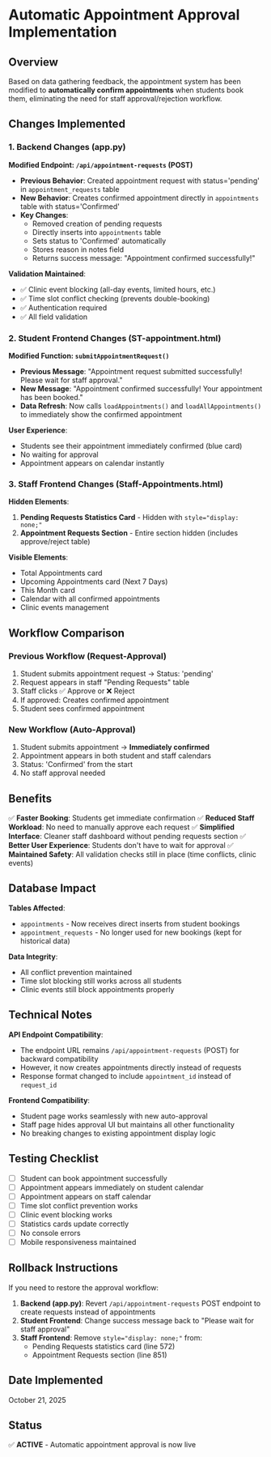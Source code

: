 # Automatic Appointment Approval Implementation

## Overview
Based on data gathering feedback, the appointment system has been modified to **automatically confirm appointments** when students book them, eliminating the need for staff approval/rejection workflow.

## Changes Implemented

### 1. Backend Changes (app.py)

**Modified Endpoint: `/api/appointment-requests` (POST)**
- **Previous Behavior**: Created appointment request with status='pending' in `appointment_requests` table
- **New Behavior**: Creates confirmed appointment directly in `appointments` table with status='Confirmed'
- **Key Changes**:
  - Removed creation of pending requests
  - Directly inserts into `appointments` table
  - Sets status to 'Confirmed' automatically
  - Stores reason in notes field
  - Returns success message: "Appointment confirmed successfully!"

**Validation Maintained**:
- ✅ Clinic event blocking (all-day events, limited hours, etc.)
- ✅ Time slot conflict checking (prevents double-booking)
- ✅ Authentication required
- ✅ All field validation

### 2. Student Frontend Changes (ST-appointment.html)

**Modified Function: `submitAppointmentRequest()`**
- **Previous Message**: "Appointment request submitted successfully! Please wait for staff approval."
- **New Message**: "Appointment confirmed successfully! Your appointment has been booked."
- **Data Refresh**: Now calls `loadAppointments()` and `loadAllAppointments()` to immediately show the confirmed appointment

**User Experience**:
- Students see their appointment immediately confirmed (blue card)
- No waiting for approval
- Appointment appears on calendar instantly

### 3. Staff Frontend Changes (Staff-Appointments.html)

**Hidden Elements**:
1. **Pending Requests Statistics Card** - Hidden with `style="display: none;"`
2. **Appointment Requests Section** - Entire section hidden (includes approve/reject table)

**Visible Elements**:
- Total Appointments card
- Upcoming Appointments card (Next 7 Days)
- This Month card
- Calendar with all confirmed appointments
- Clinic events management

## Workflow Comparison

### Previous Workflow (Request-Approval)
1. Student submits appointment request → Status: 'pending'
2. Request appears in staff "Pending Requests" table
3. Staff clicks ✅ Approve or ❌ Reject
4. If approved: Creates confirmed appointment
5. Student sees confirmed appointment

### New Workflow (Auto-Approval)
1. Student submits appointment → **Immediately confirmed**
2. Appointment appears in both student and staff calendars
3. Status: 'Confirmed' from the start
4. No staff approval needed

## Benefits

✅ **Faster Booking**: Students get immediate confirmation
✅ **Reduced Staff Workload**: No need to manually approve each request
✅ **Simplified Interface**: Cleaner staff dashboard without pending requests section
✅ **Better User Experience**: Students don't have to wait for approval
✅ **Maintained Safety**: All validation checks still in place (time conflicts, clinic events)

## Database Impact

**Tables Affected**:
- `appointments` - Now receives direct inserts from student bookings
- `appointment_requests` - No longer used for new bookings (kept for historical data)

**Data Integrity**:
- All conflict prevention maintained
- Time slot blocking still works across all students
- Clinic events still block appointments properly

## Technical Notes

**API Endpoint Compatibility**:
- The endpoint URL remains `/api/appointment-requests` (POST) for backward compatibility
- However, it now creates appointments directly instead of requests
- Response format changed to include `appointment_id` instead of `request_id`

**Frontend Compatibility**:
- Student page works seamlessly with new auto-approval
- Staff page hides approval UI but maintains all other functionality
- No breaking changes to existing appointment display logic

## Testing Checklist

- [ ] Student can book appointment successfully
- [ ] Appointment appears immediately on student calendar
- [ ] Appointment appears on staff calendar
- [ ] Time slot conflict prevention works
- [ ] Clinic event blocking works
- [ ] Statistics cards update correctly
- [ ] No console errors
- [ ] Mobile responsiveness maintained

## Rollback Instructions

If you need to restore the approval workflow:

1. **Backend (app.py)**: Revert `/api/appointment-requests` POST endpoint to create requests instead of appointments
2. **Student Frontend**: Change success message back to "Please wait for staff approval"
3. **Staff Frontend**: Remove `style="display: none;"` from:
   - Pending Requests statistics card (line 572)
   - Appointment Requests section (line 851)

## Date Implemented
October 21, 2025

## Status
✅ **ACTIVE** - Automatic appointment approval is now live
